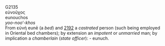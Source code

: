 <body>
  <p>G2135<br>  εὐνοῦχος  <br> eunouchos  <br><i>yoo-noo‘-khos </i><br>From   εὐνή    eunē   (a <i>bed</i>) and <a href="g2192.htm">2192</a>  a <i>castrated</i> person (such being employed in Oriental bed chambers); by extension an <i>impotent</i> or <i>unmarried</i> man; by implication a <i>chamberlain</i> (<i>state</i> <i>officer</i>): - eunuch.<br></p>
 </body>
